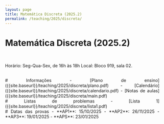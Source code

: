 ```yaml
---
layout: page
title: Matemática Discreta (2025.2)
permalink: /teaching/2025/discreta/
---
```

<style>
body {text-align: justify}
</style>

# Matemática Discreta (2025.2)

<br>
<p>Horário: Seg-Qua-Sex, de 16h às 18h
Local: Bloco 919, sala 02.</p>

<br>
# Informações
- [Plano de ensino]({{site.baseurl}}/teaching/2025/discreta/plano.pdf)
- [Calendário]({{site.baseurl}}/teaching/2025/discreta/calendario.pdf)
- [Notas de aulas]({{site.baseurl}}/teaching/2025/discreta/main.pdf)

<br>
# Listas de problemas
- [Lista 1]({{site.baseurl}}/teaching/2025/discreta/lista1.pdf)

<br>
# Datas das provas
- **AP1**: 15/10/2025 
- **AP2**: 26/11/2025 
- **AP3**: 19/01/2025 
- **APS**: 23/01/2025 
